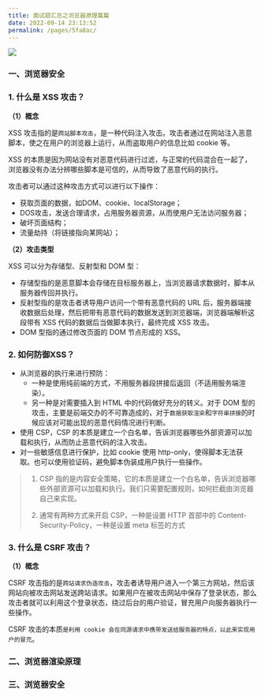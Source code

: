 ```yaml
---
title: 面试题汇总之浏览器原理篇篇
date: 2022-09-14 23:13:52
permalink: /pages/5fa8ac/
---
```


![](https://tva1.sinaimg.cn/large/008vxvgGly1h8c078lgf9j31en0u0wjp.jpg)

### 一、浏览器安全

### 1. 什么是 XSS 攻击？
   
**（1）概念**

XSS 攻击指的是`跨站脚本攻击`，是一种代码注入攻击。攻击者通过在网站注入恶意脚本，使之在用户的浏览器上运行，从而盗取用户的信息比如 cookie 等。

XSS 的本质是因为网站没有对恶意代码进行过滤，与正常的代码混合在一起了，浏览器没有办法分辨哪些脚本是可信的，从而导致了恶意代码的执行。

攻击者可以通过这种攻击方式可以进行以下操作：

- 获取页面的数据，如DOM、cookie、localStorage；
- DOS攻击，发送合理请求，占用服务器资源，从而使用户无法访问服务器；
- 破坏页面结构；
- 流量劫持（将链接指向某网站）；

**（2）攻击类型**

XSS 可以分为存储型、反射型和 DOM 型：

- 存储型指的是恶意脚本会存储在目标服务器上，当浏览器请求数据时，脚本从服务器传回并执行。
- 反射型指的是攻击者诱导用户访问一个带有恶意代码的 URL 后，服务器端接收数据后处理，然后把带有恶意代码的数据发送到浏览器端，浏览器端解析这段带有 XSS 代码的数据后当做脚本执行，最终完成 XSS 攻击。 
- DOM 型指的通过修改页面的 DOM 节点形成的 XSS。

### 2. 如何防御XSS？

- 从浏览器的执行来进行预防：
  - 一种是使用纯前端的方式，不用服务器段拼接后返回（不适用服务端渲染）。
  - 另一种是对需要插入到 HTML 中的代码做好充分的转义。对于 DOM 型的攻击，主要是前端交办的不可靠造成的，对于`数据获取渲染`和`字符串拼接`的时候应该对可能出现的恶意代码情况进行判断。
- 使用 CSP，CSP 的本质是建立一个白名单，告诉浏览器哪些外部资源可以加载和执行，从而防止恶意代码的注入攻击。
- 对一些敏感信息进行保护，比如 cookie 使用 http-only，使得脚本无法获取。也可以使用验证码，避免脚本伪装成用户执行一些操作。

> 1. CSP 指的是内容安全策略，它的本质是建立一个白名单，告诉浏览器哪些外部资源可以加载和执行。我们只需要配置规则，如何拦截由浏览器自己来实现。
> 
> 2. 通常有两种方式来开启 CSP，一种是设置 HTTP 首部中的 Content-Security-Policy，一种是设置 meta 标签的方式

### 3. 什么是 CSRF 攻击？

**（1）概念**

CSRF 攻击指的是`跨站请求伪造攻击`，攻击者诱导用户进入一个第三方网站，然后该网站向被攻击网站发送跨站请求。如果用户在被攻击网站中保存了登录状态，那么攻击者就可以利用这个登录状态，绕过后台的用户验证，冒充用户向服务器执行一些操作。

CSRF 攻击的本质`是利用 cookie 会在同源请求中携带发送给服务器的特点，以此来实现用户的冒充`。

### 二、浏览器渲染原理

### 三、浏览器安全
